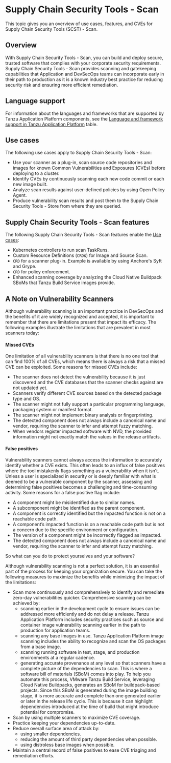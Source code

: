 # Supply Chain Security Tools - Scan

This topic gives you an overview of use cases, features, and CVEs for Supply Chain Security Tools (SCST) - Scan.

## <a id="overview"></a>Overview

With Supply Chain Security Tools - Scan, you can build and deploy 
secure, trusted software that complies with your corporate security requirements. 
Supply Chain Security Tools - Scan provides scanning and gatekeeping capabilities 
that Application and DevSecOps teams can incorporate early in their path to 
production as it is a known industry best practice for reducing security risk 
and ensuring more efficient remediation.

## <a id="use-cases"></a>Language support

For information about the languages and frameworks that are supported by Tanzu Application Platform components, see the [Language and framework support in Tanzu Application Platform](https://docs.vmware.com/en/VMware-Tanzu-Application-Platform/1.3/tap/GUID-about-package-profiles.html#language-and-framework-support-in-tanzu-application-platform-2) table.

## <a id="use-cases"></a>Use cases

The following use cases apply to Supply Chain Security Tools - Scan:

- Use your scanner as a plug-in, scan source code repositories and images for known Common Vulnerabilities and Exposures (CVEs) before deploying to a cluster.
- Identify CVEs by continuously scanning each new code commit or each new image built.
- Analyze scan results against user-defined policies by using Open Policy Agent.
- Produce vulnerability scan results and post them to the Supply Chain Security Tools - Store from where they are queried.

## <a id="scst-scan-feat"></a>Supply Chain Security Tools - Scan features

The following Supply Chain Security Tools - Scan features enable the [Use cases](#use-cases):

- Kubernetes controllers to run scan TaskRuns.
- Custom Resource Definitions (`CRD`s) for Image and Source Scan.
- `CRD` for a scanner plug-in. Example is available by using Anchore's Syft and Grype.
- `CRD` for policy enforcement.
- Enhanced scanning coverage by analyzing the Cloud Native Buildpack SBoMs that Tanzu Build Service images provide.

## <a id="scst-scan-note"></a>A Note on Vulnerability Scanners

Although vulnerability scanning is an important practice in DevSecOps and 
the benefits of it are widely recognized and accepted, it is important to 
remember that there are limitations present that impact its efficacy. 
The following examples illustrate the limitations that are prevalent in most scanners today:

#### <a id="missed-cves"></a>Missed CVEs

One limitation of all vulnerability scanners is that there is 
no one tool that can find 100% of all CVEs, which means there is always a risk 
that a missed CVE can be exploited. Some reasons for missed CVEs include:

- The scanner does not detect the vulnerability because it is just discovered and the CVE databases that the scanner checks against are not updated yet.
- Scanners verify different CVE sources based on the detected package type and OS.
- The scanner might not fully support a particular programming language, packaging system or manifest format.
- The scanner might not implement binary analysis or fingerprinting.
- The detected component does not always include a canonical name and vendor, requiring the scanner to infer and attempt fuzzy matching.
- When vendors register impacted software with NVD, the provided information might not exactly match the values in the release artifacts.

#### <a id="false-positives"></a>False positives

Vulnerability scanners cannot always access the information to accurately identify whether a CVE exists. 
This often leads to an influx of false positives where the tool mistakenly flags something as a vulnerability when it isn’t. 
Unless a user is specialized in security or is deeply familiar with what is deemed to be a vulnerable component by the scanner, 
assessing and determining false positives becomes a challenging and time-consuming activity. Some reasons for a false positive flag include:

- A component might be misidentified due to similar names.
- A subcomponent might be identified as the parent component.
- A component is correctly identified but the impacted function is not on a reachable code path.
- A component’s impacted function is on a reachable code path but is not a concern due to the specific environment or configuration.
- The version of a component might be incorrectly flagged as impacted.
- The detected component does not always include a canonical name and vendor, requiring the scanner to infer and attempt fuzzy matching.

So what can you do to protect yourselves and your software?

Although vulnerability scanning is not a perfect solution, it is an essential part 
of the process for keeping your organization secure. 
You can take the following measures to maximize the benefits while minimizing 
the impact of the limitations:

- Scan more continuously and comprehensively to identify and remediate zero-day vulnerabilities quicker. Comprehensive scanning can be achieved by:
    - scanning earlier in the development cycle to ensure issues can be addressed more efficiently and do not delay a release. 
    Tanzu Application Platform includes security practices such as source and container image vulnerability scanning earlier in the path to production for application teams.
    - scanning any base images in use. Tanzu Application Platform image scanning includes the ability to recognize and scan the OS packages from a base image.
    - scanning running software in test, stage, and production environments at a regular cadence.
    - generating accurate provenance at any level so that scanners have a complete picture of the dependencies to scan. 
    This is where a software bill of materials (SBoM) comes into play. To help you automate this process, VMware Tanzu Build Service, 
    leveraging Cloud Native Buildpacks, generates an SBoM for buildpack-based projects. 
    Since this SBoM is generated during the image building stage, it is more accurate and complete than one generated earlier or later in the release life cycle. 
    This is because it can highlight dependencies introduced at the time of build that might introduce potential for compromise.
- Scan by using multiple scanners to maximize CVE coverage.
- Practice keeping your dependencies up-to-date.
- Reduce overall surface area of attack by:
  - using smaller dependencies.
  - reducing the amount of third party dependencies when possible.
  - using distroless base images when possible.
- Maintain a central record of false positives to ease CVE triaging and remediation efforts.
